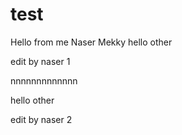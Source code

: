 # test

Hello from me
Naser Mekky
hello other

edit by naser 1

nnnnnnnnnnnnn

hello other

edit by naser 2 


